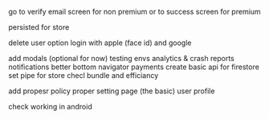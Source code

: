 go to verify email screen for non premium
or to success screen for premium

persisted for store

delete user option
login with apple (face id) and google

add modals (optional for now)
testing
envs
analytics & crash reports
notifications
better bottom navigator
payments
create basic api for firestore
set pipe for store
checl bundle and efficiancy

add propesr policy
proper setting page (the basic)
user profile

check working in android
